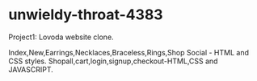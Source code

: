 # unwieldy-throat-4383
Project1: Lovoda website clone.

Index,New,Earrings,Necklaces,Braceless,Rings,Shop Social - HTML and CSS styles.
Shopall,cart,login,signup,checkout-HTML,CSS and JAVASCRIPT.
